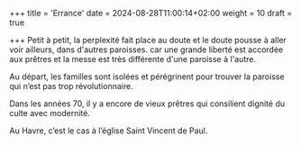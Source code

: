 +++
title = 'Errance'
date = 2024-08-28T11:00:14+02:00
weight = 10
draft = true

+++
Petit à petit, la perplexité fait place au doute et le doute pousse à aller voir ailleurs, dans d'autres paroisses. car une grande liberté est accordée aux prêtres et la messe est très différente d'une paroisse à l'autre.
 
Au départ, les familles sont isolées et pérégrinent pour trouver la paroisse qui n’est pas trop révolutionnaire. 

Dans les années 70, il y a encore de vieux prêtres qui  consilient dignité du culte avec modernité. 

Au Havre, c’est le cas à l’église Saint Vincent de Paul.